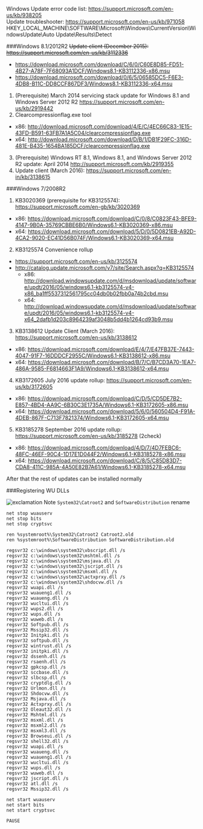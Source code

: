 Windows Update error code list: https://support.microsoft.com/en-us/kb/938205  
Update troubleshooter: https://support.microsoft.com/en-us/kb/971058  
HKEY_LOCAL_MACHINE\SOFTWARE\Microsoft\Windows\CurrentVersion\WindowsUpdate\Auto Update\Results\Detect

###Windows 8.1/2012R2
~~Update client (December 2015): https://support.microsoft.com/en-us/kb/3112336~~
* https://download.microsoft.com/download/C/6/0/C60E8D85-FD51-4B27-A78F-7F68093A1DCF/Windows8.1-KB3112336-x86.msu
* https://download.microsoft.com/download/0/6/5/06585DC5-F6E3-4DB8-B11C-DD8CCF867DF3/Windows8.1-KB3112336-x64.msu


1. (Prerequisite) March 2014 servicing stack update for Windows 8.1 and Windows Server 2012 R2  https://support.microsoft.com/en-us/kb/2919442
2. Clearcompressionflag.exe tool
  * x86: http://download.microsoft.com/download/4/E/C/4EC66C83-1E15-43FD-B591-63FB7A1A5C04/clearcompressionflag.exe
  * x64: http://download.microsoft.com/download/D/B/1/DB1F29FC-316D-481E-B435-1654BA185DCF/clearcompressionflag.exe
3. (Prerequisite) Windows RT 8.1, Windows 8.1, and Windows Server 2012 R2 update: April 2014 http://support.microsoft.com/kb/2919355
4. Update client (March 2016): https://support.microsoft.com/en-in/kb/3138615

###Windows 7/2008R2

1. KB3020369 (prerequisite for KB3125574): https://support.microsoft.com/en-gb/kb/3020369
  * x86: https://download.microsoft.com/download/C/0/8/C0823F43-BFE9-4147-9B0A-35769CBBE6B0/Windows6.1-KB3020369-x86.msu
  * x64: https://download.microsoft.com/download/5/D/0/5D0821EB-A92D-4CA2-9020-EC41D56B074F/Windows6.1-KB3020369-x64.msu
2. KB3125574 Convenience rollup
  * https://support.microsoft.com/en-us/kb/3125574
  * http://catalog.update.microsoft.com/v7/site/Search.aspx?q=KB3125574
    * x86: http://download.windowsupdate.com/d/msdownload/update/software/updt/2016/05/windows6.1-kb3125574-v4-x86_ba1ff5537312561795cc04db0b02fbb0a74b2cbd.msu
    * x64: http://download.windowsupdate.com/d/msdownload/update/software/updt/2016/05/windows6.1-kb3125574-v4-x64_2dafb1d203c8964239af3048b5dd4b1264cd93b9.msu
3. KB3138612 Update Client (March 2016): https://support.microsoft.com/en-us/kb/3138612
  * x86: https://download.microsoft.com/download/E/4/7/E47FB37E-7443-4047-91F7-16DDDCF2955C/Windows6.1-KB3138612-x86.msu
  * x64: https://download.microsoft.com/download/B/7/C/B7CD3A70-1EA7-486A-9585-F6814663F1A9/Windows6.1-KB3138612-x64.msu
4. KB3172605 July 2016 update rollup: https://support.microsoft.com/en-us/kb/3172605
 * x86: https://download.microsoft.com/download/C/D/5/CD5DE7B2-E857-4BD4-AA9C-6B30C3E1735A/Windows6.1-KB3172605-x86.msu
 * x64: https://download.microsoft.com/download/5/6/0/560504D4-F91A-4DEB-867F-C713F7821374/Windows6.1-KB3172605-x64.msu
5. KB3185278 September 2016 update rollup: https://support.microsoft.com/en-us/kb/3185278 (2check)
  * x86: https://download.microsoft.com/download/4/D/7/4D7FEBC6-48FC-46EF-90C4-1D17E1D044F2/Windows6.1-KB3185278-x86.msu
  * x64: https://download.microsoft.com/download/C/8/5/C85D83D7-CDA8-411C-985A-4A50E82B7A61/Windows6.1-KB3185278-x64.msu

After that the rest of updates can be installed normally

###Registering WU DLLs

![exclamation](https://github.com/cheretbe/notes/blob/master/images/warning_16.png) Note `System32\Catroot2` and `SoftwareDistribution` rename
```
net stop wuauserv
net stop bits
net stop cryptsvc

ren %systemroot%\System32\Catroot2 Catroot2.old
ren %systemroot%\SoftwareDistribution SoftwareDistribution.old

regsvr32 c:\windows\system32\vbscript.dll /s
regsvr32 c:\windows\system32\mshtml.dll /s
regsvr32 c:\windows\system32\msjava.dll /s
regsvr32 c:\windows\system32\jscript.dll /s
regsvr32 c:\windows\system32\msxml.dll /s
regsvr32 c:\windows\system32\actxprxy.dll /s
regsvr32 c:\windows\system32\shdocvw.dll /s
regsvr32 wuapi.dll /s
regsvr32 wuaueng1.dll /s
regsvr32 wuaueng.dll /s
regsvr32 wucltui.dll /s
regsvr32 wups2.dll /s
regsvr32 wups.dll /s
regsvr32 wuweb.dll /s
regsvr32 Softpub.dll /s
regsvr32 Mssip32.dll /s
regsvr32 Initpki.dll /s
regsvr32 softpub.dll /s
regsvr32 wintrust.dll /s
regsvr32 initpki.dll /s
regsvr32 dssenh.dll /s
regsvr32 rsaenh.dll /s
regsvr32 gpkcsp.dll /s
regsvr32 sccbase.dll /s
regsvr32 slbcsp.dll /s
regsvr32 cryptdlg.dll /s
regsvr32 Urlmon.dll /s
regsvr32 Shdocvw.dll /s
regsvr32 Msjava.dll /s
regsvr32 Actxprxy.dll /s
regsvr32 Oleaut32.dll /s
regsvr32 Mshtml.dll /s
regsvr32 msxml.dll /s
regsvr32 msxml2.dll /s
regsvr32 msxml3.dll /s
regsvr32 Browseui.dll /s
regsvr32 shell32.dll /s
regsvr32 wuapi.dll /s
regsvr32 wuaueng.dll /s
regsvr32 wuaueng1.dll /s
regsvr32 wucltui.dll /s
regsvr32 wups.dll /s
regsvr32 wuweb.dll /s
regsvr32 jscript.dll /s
regsvr32 atl.dll /s
regsvr32 Mssip32.dll /s

net start wuauserv
net start bits
net start cryptsvc

PAUSE
```
